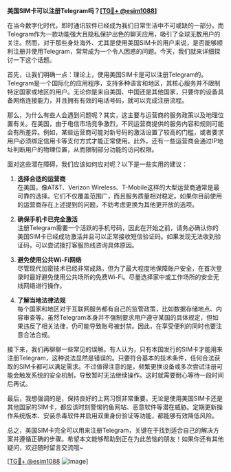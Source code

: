 **美国SIM卡可以注册Telegram吗？[[TG💪+ @esim1088](https://t.me/s/esim1088)]**

在当今数字化时代，即时通讯软件已经成为我们日常生活中不可或缺的一部分。而Telegram作为一款功能强大且隐私保护出色的聊天应用，吸引了全球无数用户的关注。然而，对于那些身处海外、尤其是使用美国SIM卡的用户来说，是否能够顺利注册并使用Telegram，常常成为一个令人困惑的问题。今天，我们就来详细探讨一下这个话题。

首先，让我们明确一点：理论上，使用美国SIM卡是可以注册Telegram的。Telegram是一个国际化的应用程序，支持多种语言和地区，其核心服务并不限制特定国家或地区的用户。无论你是来自美国、中国还是其他国家，只要你的设备具备网络连接能力，并且拥有有效的电话号码，就可以完成注册流程。

那么，为什么有些人会遇到问题呢？其实，这主要与运营商的服务政策以及地理位置有关。在美国，由于电信市场竞争激烈，不同运营商提供的服务内容和规则可能会有所差异。例如，某些运营商可能对新号码的激活设置了较高的门槛，或者要求用户必须绑定信用卡等支付方式才能正常使用。此外，还有一些运营商会通过IP地址判断用户的物理位置，从而限制部分功能的访问权限。

面对这些潜在障碍，我们应该如何应对呢？以下是一些实用的建议：

1. **选择合适的运营商**  
   在美国，像AT&T、Verizon Wireless、T-Mobile这样的大型运营商通常是最可靠的选择。它们不仅覆盖范围广，而且服务质量相对稳定。如果你目前使用的运营商存在上述提到的问题，不妨考虑更换为其他更开放的选项。

2. **确保手机卡已完全激活**  
   注册Telegram需要一个活跃的手机号码，因此在开始之前，请务必确认你的美国SIM卡已经成功激活并且可以正常接收短信验证码。如果发现无法收到验证码，可以尝试拨打客服热线咨询具体原因。

3. **避免使用公共Wi-Fi网络**  
   尽管现代加密技术已经非常成熟，但为了最大程度地保障账户安全，在首次登录时最好避免使用公共场所的免费Wi-Fi。尽量选择家中或工作场所的安全无线网络进行操作。

4. **了解当地法律法规**  
   每个国家和地区对于互联网服务都有自己的监管政策，比如数据存储地点、内容审查等。虽然Telegram本身并不强制要求用户遵守某国的具体规定，但如果违反了相关法律，仍可能导致账号被封禁。因此，在享受便利的同时也要注意合法合规。

接下来，我们再聊聊一些常见的误解。有人认为，只有本国发行的SIM卡才能用来注册Telegram，这种说法显然是错误的。只要符合基本的技术条件，任何合法获取的SIM卡都可以满足需求。不过值得注意的是，频繁更换设备或多次尝试注册可能会触发系统的安全机制，导致暂时无法继续操作。这时就需要耐心等待一段时间后再试。

最后，我想强调的是，保持良好的上网习惯非常重要。无论是使用美国SIM卡还是其他国家的SIM卡，都应该时刻警惕钓鱼网站、恶意软件等潜在威胁。定期更新操作系统版本、安装杀毒软件并启用双重身份验证等功能，都能够有效降低风险。

总之，美国SIM卡完全可以用来注册Telegram，关键在于找到适合自己的解决方案并遵循正确的步骤。希望本文能够帮助到正在为此苦恼的朋友！如果你还有其他疑问，欢迎随时留言交流哦~

[[TG💪+ @esim1088](https://t.me/s/esim1088) ![Image](https://i.postimg.cc/4NQfJmqS/Snipaste-2025-05-13-00-14-12.png)]